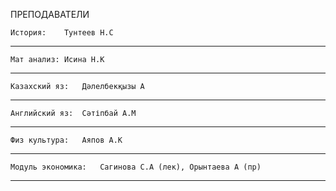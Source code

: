 ПРЕПОДАВАТЕЛИ 

	История:    Тунтеев Н.С
-----------------------------------------------------------

	Мат анализ: Исина Н.К
-----------------------------------------------------------
	
	Казахский яз:   Дәлелбекқызы А
-----------------------------------------------------------
	
	Английский яз:  Сәтіпбай А.М
-----------------------------------------------------------
	
	Физ культура:   Аяпов А.К
-----------------------------------------------------------
	
	Модуль экономика:   Cагинова С.А (лек), Орынтаева А (пр)
-----------------------------------------------------------